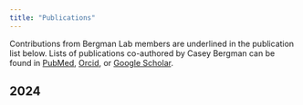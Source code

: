 ```yaml
---
title: "Publications"
---
```


Contributions from Bergman Lab members are underlined in the publication list below. Lists of publications co-authored by Casey Bergman can be found in <a href="https://pubmed.ncbi.nlm.nih.gov/?sort=jour&term=Aroke%20EN&cauthor_id=27362518" rel="nofollow">PubMed</a>, <a href="https://orcid.org/0000-0002-8355-0870" rel="nofollow">Orcid</a>, or <a href="https://scholar.google.com/citations?user=iHrkTv8AAAAJ&hl=en" rel="nofollow">Google Scholar</a>.

## 2024
